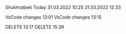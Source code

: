 Shukhratbek Today
31.03.2022 10:25
31.03.2022 12:33

VsCode changes 13:01
VsCode changes 13:15    

DELETE 13:17
DELETE 15:39

<!-- @Mevrik-UZB update your source code -->
